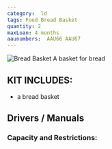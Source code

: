 ```yaml
---
category:  ld
tags: Food Bread Basket
quantity: 2
maxLoan: 4 months
aaunumbers:  AAU66 AAU67
---
```

![Bread Basket](bb.png)
A basket for bread
## KIT INCLUDES:
- a bread basket

## Drivers / Manuals

### Capacity and Restrictions:
